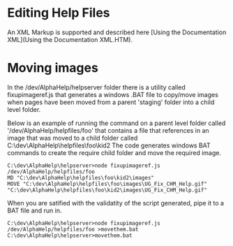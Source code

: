 # Editing Help Files

An XML Markup is supported and described here [Using the Documentation XML](Using the Documentation XML.HTM).

# Moving images

In the /dev/AlphaHelp/helpserver folder there is a utility called fixupimageref.js that generates a 
windows .BAT file to copy/move images when pages have been moved from a parent 'staging' folder into 
a child level folder.

Below is an example of running the command on a parent level folder called '/dev/AlphaHelp/helpfiles/foo'
that contains a file that references in an image that was moved to a child folder called C:\dev\AlphaHelp\helpfiles\foo\kid2
The code generates windows BAT commands to create the require child folder and move the required image.  

```
C:\dev\AlphaHelp\helpserver>node fixupimageref.js /dev/AlphaHelp/helpfiles/foo
MD "C:\dev\AlphaHelp\helpfiles\foo\kid2\images"
MOVE "C:\dev\AlphaHelp\helpfiles\foo\images\UG_Fix_CHM_Help.gif" "C:\dev\AlphaHelp\helpfiles\foo\kid2\images\UG_Fix_CHM_Help.gif"
```

When you are satified with the validatity of the script generated, pipe it to a BAT file and run in.

```
C:\dev\AlphaHelp\helpserver>node fixupimageref.js /dev/AlphaHelp/helpfiles/foo >movethem.bat
C:\dev\AlphaHelp\helpserver>movethem.bat
```

